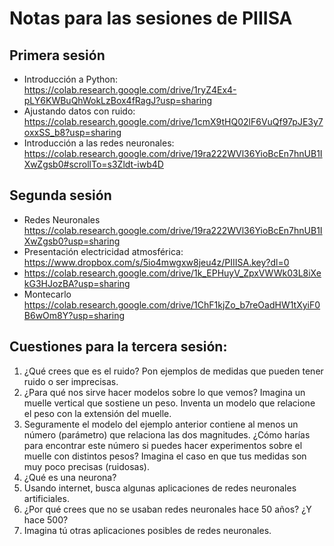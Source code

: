 # Notas para las sesiones de PIIISA
## Primera sesión
- Introducción a Python: <https://colab.research.google.com/drive/1ryZ4Ex4-pLY6KWBuQhWokLzBox4fRagJ?usp=sharing>
- Ajustando datos con ruido: <https://colab.research.google.com/drive/1cmX9tHQ02lF6VuQf97pJE3y7oxxSS_b8?usp=sharing>
- Introducción a las redes neuronales: <https://colab.research.google.com/drive/19ra222WVl36YioBcEn7hnUB1IXwZgsb0#scrollTo=s3Zldt-iwb4D>

## Segunda sesión
- Redes Neuronales <https://colab.research.google.com/drive/19ra222WVl36YioBcEn7hnUB1IXwZgsb0?usp=sharing>
- Presentación electricidad atmosférica: <https://www.dropbox.com/s/5io4mwgxw8jeu4z/PIIISA.key?dl=0>
- <https://colab.research.google.com/drive/1k_EPHuyV_ZpxVWWk03L8iXekG3HJozBA?usp=sharing>
- Montecarlo <https://colab.research.google.com/drive/1ChF1kjZo_b7reOadHW1tXyiF0B6wOm8Y?usp=sharing>

## Cuestiones para la tercera sesión:
1. ¿Qué crees que es el ruido? Pon ejemplos de medidas que pueden tener ruido o ser imprecisas.
2. ¿Para qué nos sirve hacer modelos sobre lo que vemos? Imagina un muelle vertical que sostiene un peso. Inventa un modelo que relacione el peso con la extensión del muelle.
3. Seguramente el modelo del ejemplo anterior contiene al menos un número (parámetro) que relaciona las dos magnitudes. ¿Cómo harías para encontrar este número si puedes hacer experimentos sobre el muelle con distintos pesos? Imagina el caso en que tus medidas son muy poco precisas (ruidosas).
4. ¿Qué es una neurona?
5. Usando internet, busca algunas aplicaciones de redes neuronales artificiales.
6. ¿Por qué crees que no se usaban redes neuronales hace 50 años? ¿Y hace 500?
7. Imagina tú otras aplicaciones posibles de redes neuronales.
